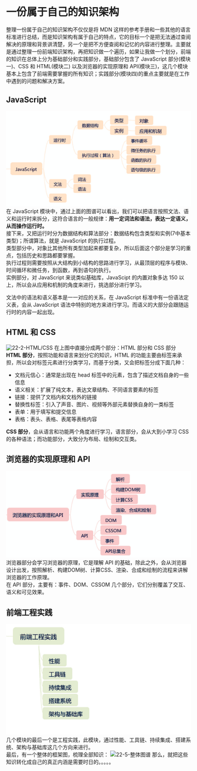 # 一份属于自己的知识架构

整理一份属于自己的知识架构不仅仅是将 MDN 这样的参考手册和一些其他的语言标准进行总结，而是知识架构有属于自己的特点，它的目标一个是把无法通过查阅解决的原理和背景讲清楚，另一个是把不方便查阅和记忆的内容进行整理。主要就是通过整理一份前端知识架构，再把知识做一个遍历，如果让我做一个划分，前端的知识在总体上分为基础部分和实践部分，基础部分包含了 JavaScript 部分(模块一)、CSS 和 HTML(模块二) 以及浏览器的实现原理和 API(模块三)，这几个模块基本上包含了前端需要掌握的所有知识；实践部分(模块四)的重点主要就是在工作中遇到的问题和解决方案。

## JavaScript

![22-1-JavaScript](./images/22-1-javascript.png)
在 JavaScript 模块中，通过上面的图谱可以看出，我们可以把语言按照文法、语义和运行时来拆分，这符合语言的一般规律：**用一定词法和语法，表达一定语义，从而操作运行时。**  
接下来，又把运行时分为数据结构和算法部分：数据结构包含类型和实例(7中基本类型)；所谓算法，就是 JavaScript 的执行过程。  
类型部分中，对象比其他所有类型加起来都要复杂，所以后面这个部分是学习的重点，包括历史和思路都要掌握。   
执行过程则需要按照从大结构到小结构的思路进行学习，从最顶层的程序与模块、时间循环和微任务，到函数，再到语句的执行。  
实例部分，对 JavaScript 来说类似基础库，JavaScipt 的内置对象多达 150 以上，所以会从应用和机制的角度来进行，挑选部分进行学习。  

文法中的语法和语义基本是一一对应的关系，在 JavaScript 标准中有一份语法定义表，会从 JavaScript 语法中特别的地方来进行学习。而语义的大部分会跟随运行时的内容一起出现。  

## HTML 和 CSS

![22-2-HTML/CSS](./images/22-2-html/css.png)
在上图中直接分成两个部分：HTML 部分和 CSS 部分
**HTML 部分**，按照功能和语言来划分它的知识，HTML 的功能主要由标签来承担，所以会对标签元素进行分类学习，而基于分类，又会把标签分成下面几种：

- 文档元信心：通常是出现在 head 标签中的元素，包含了描述文档自身的一些信息
- 语义相关：扩展了纯文本，表达文章结构、不同语言要素的标签
- 链接：提供了文档内和文档外的链接
- 替换性标签：引入了声音、图片、视频等外部元素替换自身的一类标签
- 表单：用于填写和提交信息
- 表格：表头、表格、表尾等表格内容

**CSS 部分**，会从语言和功能两个角度进行学习，语言部分，会从大到小学习 CSS 的各种语法；而功能部分，大致分为布局、绘制和交互类。

## 浏览器的实现原理和 API

![22-3-浏览器](./images/22-3-浏览器.png)
浏览器部分会学习浏览器的原理，它是理解 API 的基础，除此之外，会从浏览器设计出发，按照解析、构建DOM树、计算CSS、渲染、合成和绘制的流程来讲解浏览器的工作原理。  
在 API 部分，主要有：事件、DOM、CSSOM 几个部分，它们分别覆盖了交互、语义和可见效果。

## 前端工程实践

![22-4-前端工程实践](./images/22-4-前端工程实践.jpg)
几个模块的最后一个是工程实践，此模块，通过性能、工具链、持续集成、搭建系统、架构与基础库这几个方向来进行。  
最后，有一个整体的框架图，梳理全部知识：
![22-5-整体图谱](./images/22-5-整体图谱.jpg)
那么，就把这些知识转化成自己的真正内涵是需要时日的。。。。。

